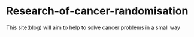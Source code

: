# Research-of-cancer-randomisation
This site(blog) will aim to help to solve cancer problems in a small way
